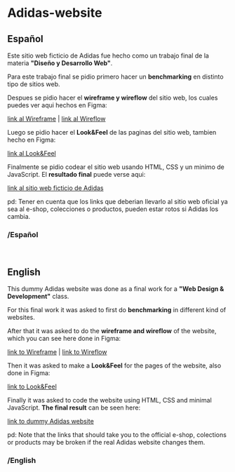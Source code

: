 # Adidas-website

## Español

  Este sitio web ficticio de Adidas fue hecho como un trabajo final de la materia **"Diseño y Desarrollo Web"**.
  
  Para este trabajo final se pidio primero hacer un **benchmarking** en distinto tipo de sitios web.
  
  Despues se pidio hacer el **wireframe y wireflow** del sitio web, los cuales puedes ver aqui hechos en Figma:
  
  [link al Wireframe](https://www.figma.com/file/Mnn4x21ILWosBMUEwKkSXL/Wireframe-Adidas-website?node-id=0%3A1) | [link al Wireflow](https://www.figma.com/file/jyE3wCKpI84tnl6rbgaUuw/WireFlow-Adidas-website?node-id=0%3A1)
    
  Luego se pidio hacer el **Look&Feel** de las paginas del sitio web, tambien hecho en Figma:
  
  [link al Look&Feel](https://www.figma.com/file/1xGlkX9EqBI7tXtvlWH6F5/Look%26Feel-Adidas-website?node-id=0%3A1)
    
  Finalmente se pidio codear el sitio web usando HTML, CSS y un minimo de JavaScript. El **resultado final** puede verse aqui:
  
  [link al sitio web ficticio de Adidas](https://matymonte.github.io/Adidas-website/)
  
  pd: Tener en cuenta que los links que deberian llevarlo al sitio web oficial ya sea al e-shop, colecciones o productos, pueden estar rotos si Adidas los cambia.

### /Español

 

## English

  This dummy Adidas website was done as a final work for a **"Web Design & Development"** class.
  
  For this final work it was asked to first do **benchmarking** in different kind of websites.
  
  After that it was asked to do the **wireframe and wireflow** of the website, which you can see here done in Figma:
  
  [link to Wireframe](https://www.figma.com/file/Mnn4x21ILWosBMUEwKkSXL/Wireframe-Adidas-website?node-id=0%3A1) | [link to Wireflow](https://www.figma.com/file/jyE3wCKpI84tnl6rbgaUuw/WireFlow-Adidas-website?node-id=0%3A1)
  
  Then it was asked to make a **Look&Feel** for the pages of the website, also done in Figma:
  
  [link to Look&Feel](https://www.figma.com/file/1xGlkX9EqBI7tXtvlWH6F5/Look%26Feel-Adidas-website?node-id=0%3A1)
  
  Finally it was asked to code the website using HTML, CSS and minimal JavaScript. **The final result** can be seen here:
  
  [link to dummy Adidas website](https://matymonte.github.io/Adidas-website/)
  
  pd: Note that the links that should take you to the official e-shop, colections or products may be broken if the real Adidas website changes them.
  
### /English
